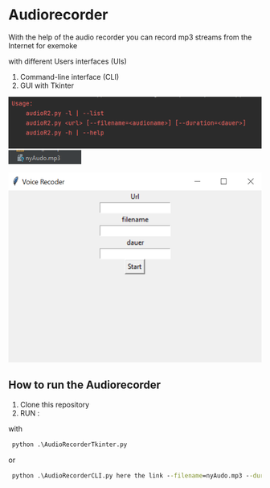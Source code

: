 # Audiorecorder 
With the help of the audio recorder you can record mp3 streams from the Internet 
for exemoke

with different Users interfaces (UIs)
1. Command-line interface (CLI)
2. GUI with Tkinter


![CLI](Cli2.png)
![CLI](Cli.png)

![Tkinter](Tkinter.png)

## How to run the Audiorecorder 
1. Clone this repository  
2. RUN :

with
```cmd 
 python .\AudioRecorderTkinter.py 
```
or

```cmd 
 python .\AudioRecorderCLI.py here the link --filename=nyAudo.mp3 --duration=22
```
